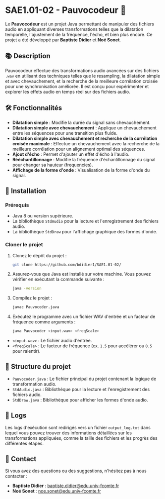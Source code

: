 # SAE1.01-02 - Pauvocodeur 🎵

Le **Pauvocodeur** est un projet Java permettant de manipuler des fichiers audio en appliquant diverses transformations telles que la dilatation temporelle, l'ajustement de la fréquence, l'écho, et bien plus encore. Ce projet a été développé par **Baptiste Didier** et **Noé Sonet**.

## 📚 Description
Pauvocodeur effectue des transformations audio avancées sur des fichiers `.wav` en utilisant des techniques telles que le resampling, la dilatation simple et avec chevauchement, et la recherche de la meilleure corrélation croisée pour une synchronisation améliorée. Il est conçu pour expérimenter et explorer les effets audio en temps réel sur des fichiers audio.

## 🛠️ Fonctionnalités

- **Dilatation simple** : Modifie la durée du signal sans chevauchement.
- **Dilatation simple avec chevauchement** : Applique un chevauchement entre les séquences pour une transition plus fluide.
- **Dilatation simple avec chevauchement et recherche de la corrélation croisée maximale** : Effectue un chevauchement avec la recherche de la meilleure corrélation pour un alignement optimal des séquences.
- **Ajout d'écho** : Permet d'ajouter un effet d'écho à l'audio.
- **Rééchantillonnage** : Modifie la fréquence d'échantillonnage du signal pour changer sa hauteur (frequencies).
- **Affichage de la forme d'onde** : Visualisation de la forme d'onde du signal.

## 🚀 Installation

### Prérequis
- Java 8 ou version supérieure.
- La bibliothèque `StdAudio` pour la lecture et l'enregistrement des fichiers audio.
- La bibliothèque `StdDraw` pour l'affichage graphique des formes d'onde.

### Cloner le projet

1. Clonez le dépôt du projet :
    ```bash
    git clone https://github.com/bdidier1/SAE1.01-02/
    ```

2. Assurez-vous que Java est installé sur votre machine. Vous pouvez vérifier en exécutant la commande suivante :
    ```bash
    java -version
    ```

3. Compilez le projet :
    ```bash
    javac Pauvocoder.java
    ```

4. Exécutez le programme avec un fichier WAV d'entrée et un facteur de fréquence comme arguments :
    ```bash
    java Pauvocoder <input.wav> <freqScale>
    ```
-   `<input.wav>` : Le fichier audio d'entrée.
-   `<freqScale>` : Le facteur de fréquence (ex. `1.5` pour accélérer ou `0.5` pour ralentir).

## 📂 Structure du projet

-   `Pauvocoder.java` : Le fichier principal du projet contenant la logique de transformation audio.
-   `StdAudio.java` : Bibliothèque pour la lecture et l'enregistrement des fichiers audio.
-   `StdDraw.java` : Bibliothèque pour afficher les formes d'onde audio.

## 📝 Logs

Les logs d'exécution sont redirigés vers un fichier `output_log.txt` dans lequel vous pouvez trouver des informations détaillées sur les transformations appliquées, comme la taille des fichiers et les progrès des différentes étapes.

## 📧 Contact
Si vous avez des questions ou des suggestions, n'hésitez pas à nous contacter :

-   **Baptiste Didier** : baptiste.didier@edu.univ-fcomte.fr
-   **Noé Sonet** : noe.sonet@edu.univ-fcomte.fr

